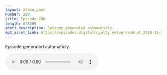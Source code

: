 ```yaml
---
layout: alexa_post
number: 280
title: Episode 280
length: 878385
short_description: Episode generated automaticly.
mp3_asset_link: https://episodes.digitalroyalty.network/zdnet_2018-11-21_01-00-11.mp3
---
```


Episode generated automaticly.

<audio controls>
    <source src="{{ page.mp3_asset_link }}" type="audio/mpeg">
</audio>